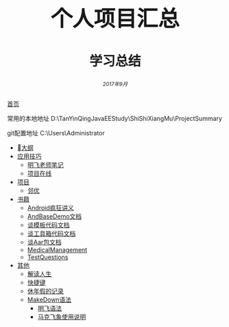 <center><h1 style="magrin-bottom:500px;text-align:center;font-size:50px;">个人项目汇总</h1></center>
<center><h2 style="magrin-bottom:500px;text-align:center;font-size:30px;">学习总结</h2></center>

<center><h6 style="magrin-bottom:500px;text-align:center;font-size:12px;">2017年9月</center>

[首页](https://tanyinqing.github.io/)

常用的本地地址 
D:\TanYinQingJavaEEStudy\ShiShiXiangMu\ProjectSummary

git配置地址   C:\Users\Administrator

* [大纲](README.md)
* [应用技巧](应用技巧/README.md) 
  * [明飞老师笔记](应用技巧/LiMingFeiNote.md)  
  * [项目在线](应用技巧/TanProgramCode.md)  
* [项目](项目/README.md)        
  * [邻优](项目/StoreDetails.md)     
* [书籍](书籍/README.md)
  * [Android疯狂讲义](书籍/AndroidCrazyHandouts.md) 
  * [AndBaseDemo文档](书籍/AndBaseDemo.md)
  * [谈模板代码文档](书籍/TanModelCode.md)
  * [谈工具箱代码文档](书籍/TanUtilCodeJar.md)
  * [谈Aar包文档](书籍/TanAar.md)
  * [MedicalManagement](书籍/MedicalManagement.md)
  * [TestQuestions](书籍/TestQuestions.md)
* [其他](其他/README.md)
  * [解读人生](其他/解读人生.md)   
  * [快捷键](其他/快捷键.md)   
  * [休年假的记录](其他/休年假的记录.md)   
  * [MakeDown语法](其他/intro/README.md)    
       * [明飞语法](其他/intro/MingFeiMarkdown.md)
       * [马克飞象使用说明](其他/intro/MaKeFeiXiangInstructions.md) 
  